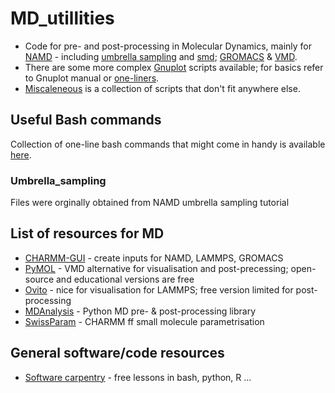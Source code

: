 # MD_utillities

- Code for pre- and post-processing in Molecular Dynamics, mainly for [NAMD](/namd/) - including [umbrella sampling](/umbrella_sampling) and [smd](/SMD/); [GROMACS](/gromacs/) & [VMD](/vmd_scripts/).
- There are some more complex [Gnuplot](/Gnuplot/) scripts available; for basics refer to Gnuplot manual or [one-liners](ONE_LINERS.md).
- [Miscaleneous](/misc) is a collection of scripts that don't fit anywhere else.

## Useful Bash commands
Collection of one-line bash commands that might come in handy is available [here](ONE_LINERS.md).

### Umbrella_sampling
Files were orginally obtained from NAMD umbrella sampling tutorial

## List of resources for MD
- [CHARMM-GUI](https://charmm-gui.org/) - create inputs for NAMD, LAMMPS, GROMACS
- [PyMOL](https://github.com/schrodinger/pymol-open-source) - VMD alternative for visualisation and post-precessing; open-source and educational versions are free
- [Ovito](https://www.ovito.org/) - nice for visualisation for LAMMPS; free version limited for post-processing
- [MDAnalysis](https://www.mdanalysis.org/) - Python MD pre- & post-processing library  
- [SwissParam](https://swissparam.ch/) - CHARMM ff small molecule parametrisation

## General software/code resources
- [Software carpentry](https://software-carpentry.org/lessons/) - free lessons in bash, python, R ...
